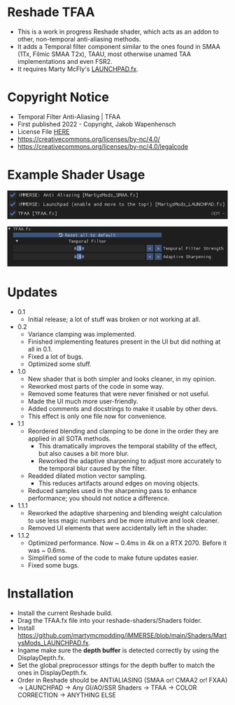 # Reshade TFAA
- This is a work in progress Reshade shader, which acts as an addon to other, non-temporal anti-aliasing methods.
- It adds a Temporal filter component similar to the ones found in SMAA (1Tx, Filmic SMAA T2x), TAAU, most otherwise unamed TAA implementations and even FSR2. 
- It requires Marty McFly's [LAUNCHPAD.fx](https://github.com/martymcmodding/iMMERSE/blob/main/Shaders/MartysMods_LAUNCHPAD.fx).


# Copyright Notice
 - Temporal Filter Anti-Aliasing | TFAA
 - First published 2022 - Copyright, Jakob Wapenhensch
 - License File [HERE](LICENSE)
 - https://creativecommons.org/licenses/by-nc/4.0/
 - https://creativecommons.org/licenses/by-nc/4.0/legalcode

# Example Shader Usage
![](shader_order_example.png)

![](ui.png)


  
# Updates
- 0.1 
  - Initial release; a lot of stuff was broken or not working at all.
- 0.2 
  - Variance clamping was implemented.
  - Finished implementing features present in the UI but did nothing at all in 0.1.
  - Fixed a lot of bugs.
  - Optimized some stuff.
- 1.0
  - New shader that is both simpler and looks cleaner, in my opinion.
  - Reworked most parts of the code in some way.
  - Removed some features that were never finished or not useful.
  - Made the UI much more user-friendly.
  - Added comments and docstrings to make it usable by other devs.
  - This effect is only one file now for convenience.
- 1.1
  - Reordered blending and clamping to be done in the order they are applied in all SOTA methods.
    - This dramatically improves the temporal stability of the effect, but also causes a bit more blur.
    - Reworked the adaptive sharpening to adjust more accurately to the temporal blur caused by the filter.
  - Readded dilated motion vector sampling.
    - This reduces artifacts around edges on moving objects.
  - Reduced samples used in the sharpening pass to enhance performance; you should not notice a difference.
- 1.1.1
  - Reworked the adaptive sharpening and blending weight calculation to use less magic numbers and be more intuitive and look cleaner.
  - Removed UI elements that were accidentally left in the shader.
- 1.1.2
  - Optimized performance. Now ~ 0.4ms in 4k on a RTX 2070. Before it was ~ 0.6ms.
  - Simplified some of the code to make future updates easier.
  - Fixed some bugs.


# Installation
- Install the current Reshade build.
- Drag the TFAA.fx file into your reshade-shaders/Shaders folder.
- Install https://github.com/martymcmodding/iMMERSE/blob/main/Shaders/MartysMods_LAUNCHPAD.fx.
- Ingame make sure the **depth buffer** is detected correctly by using the DisplayDepth.fx.
- Set the global preprocessor sttings for the depth buffer to match the ones in DisplayDepth.fx.
- Order in Reshade should be ANTIALIASING (SMAA or! CMAA2 or! FXAA) -> LAUNCHPAD -> Any GI/AO/SSR Shaders -> TFAA -> COLOR CORRECTION -> ANYTHING ELSE


